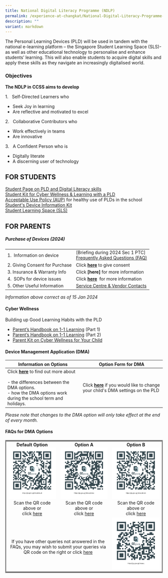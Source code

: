 ```yaml
---
title: National Digital Literacy Programme (NDLP)
permalink: /experience-at-changkat/National-Digital-Literacy-Programme-NDLP/
description: ""
variant: markdown
---
```

The Personal Learning Devices (PLD) will be used in tandem with the national e-learning platform – the Singapore Student Learning Space (SLS)- as well as other educational technology to personalise and enhance students’ learning. This will also enable students to acquire digital skills and apply these skills as they navigate an increasingly digitalised world.  

  

### Objectives  
  

**The NDLP in CCSS aims to develop**  


<p>1. &nbsp; Self-Directed Learners&nbsp;who</p>

*   Seek Joy in learning
*   Are reflective and motivated to excel

<p>2. &nbsp; Collaborative Contributors&nbsp;who</p>

*   Work effectively in teams
*   Are innovative

<p>3. &nbsp; A&nbsp;Confident Person&nbsp;who is</p>

*   Digitally literate
*   A discerning user of technology

FOR STUDENTS
------------

[Student Page on PLD and Digital Literacy skills](https://sites.google.com/moe.edu.sg/ccss-student-hbl-page)
<br>[Student Kit for Cyber Wellness &amp; Learning with a PLD](https://drive.google.com/file/d/19HjmaoWJ1HTAxC6teSqugtKc7Lsca6hB/view?usp=drive_link)
<br>[Acceptable Use Policy (AUP)](/files/2%20Acceptable%20Use%20Policy%20AUP%20Agreement%202022.pdf)&nbsp;for healthy use of PLDs in the school
<br>[Student's Device Information Kit](/files/Student_Device_Information_Kit.pdf)
<br>[Student Learning Space (SLS)](http://learning.moe.edu.sg/)

FOR PARENTS
-----------

##### Purchase of Devices (2024)&nbsp;

| | | 
| -------- | -------- | 
| 1.&nbsp; Information on device     | [Briefing during 2024 Sec 1 PTC][](/files/2a__Parent_Engagement_Deck_2024__Website_.pdf)  <br>[Frequently Asked Questions (FAQ)](/files/FAQ%20For%20Parents%20and%20Website%20R.pdf)   |
|2\. Giving Consent for Purchase|Click&nbsp;**[here](https://go.gov.sg/pdlpadmin)**&nbsp;to give consent
|3. Insurance &amp; Warranty Info 	|Click&nbsp;**[here]**&nbsp;for more information
|4.&nbsp; SOPs for device issues|Click&nbsp;**[here](/files/SOPs%20for%20Device%20Issues%202021.pdf)**&nbsp; for more information
|5\. Other Useful Information|[Service Centre &amp; Vendor Contacts](/files/Service%20Centre%20%20Vendor%20Contacts.pdf)

_Information&nbsp;above correct as of 15 Jan 2024_


#### Cyber Wellness&nbsp;


Building up Good Learning Habits with the PLD  

  

*   [Parent’s Handbook on 1-1 Learning](/files/parent%20handbook%20(i)%20on%20learning%20with%20a%20pld_2023%20(website).pdf)&nbsp;(Part 1)
*   [Parent’s Handbook on 1-1 Learning](/files/2e%20-%20parent%20handbook%20(ii)%20on%20learning%20with%20a%20pld_2023%20(website).pdf)&nbsp;(Part 2)
*   [Parent Kit on Cyber Wellness for Your Child](https://go.gov.sg/moe-cyber-wellness)

#### Device Management Application (DMA)



| Information on Options | Option Form for DMA |
| -------- | --------|
|Click&nbsp;**[here](https://docs.google.com/spreadsheets/d/e/2PACX-1vT0FWLONCf0kDhCjCwxCFsRq6XwFxYCY-U5AT4eSqtgPQ9RyEjCqm4w9wMK2vGvqwxXmPpMg7p9LikK/pubhtml)**&nbsp;to find out more about<br><br>-   the differences between the DMA options.<br>-   how the DMA options work during the school term and holidays.     | Click&nbsp;**[here](https://go.gov.sg/pdlpdma)**&nbsp;if you would like to change your child's DMA settings on the PLD     |   

*Please note that changes to the DMA option will only take effect at the end of every month.*

#### FAQs for DMA Options


<table style="width: 100%; border-collapse: collapse; border-style: solid; margin-left: auto; margin-right: auto;">
<tbody>
<tr>
<td style="width: 33.3333%; text-align: center;"><strong>Default Option<br></strong><strong style="text-align: start;"><img src="/images/dma%20default%20qr%20code.png"></strong>Scan the QR code above or<br>click&nbsp;<a href="https://go.gov.sg/dmadefault" target="_blank" rel="noopener">here</a><strong><br></strong></td>
<td style="width: 33.3333%; text-align: center;"><strong>Option A<br></strong><img src="/images/dma%20option%20A%20qr%20code.png">Scan the QR code above or<br>click&nbsp;<a href="https://go.gov.sg/dmaoptiona" target="_blank" rel="noopener">here</a><strong><br></strong></td>
<td style="width: 33.3333%; text-align: center;"><strong>Option B<br></strong><img src="/images/dma%20option%20B%20qr%20code.png">Scan the QR code above or<br>click&nbsp;<a href="https://go.gov.sg/dmaoptionb" target="_blank" rel="noopener">here</a><strong><br></strong></td>
</tr>
<tr>
<td style="width: 66.6666%; text-align: center;" colspan="2">
<p><br>If you have other queries not answered in the FAQs, you may wish to submit your queries via QR code on the right or click&nbsp;<a href="https://go.gov.sg/dmaoq" target="_blank" rel="noopener">here</a></p>
</td>
<td style="width: 33.3333%;"><img src="/images/dmaoq.png"></td>
</tr>
</tbody>
</table>
<p>&nbsp;</p>